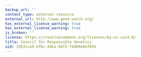 ```yaml
---
backup_url: ''
content_type: external-resource
external_url: http://www.gene-watch.org/
has_external_licence_warning: true
has_external_license_warning: true
is_broken: ''
license: https://creativecommons.org/licenses/by-nc-sa/4.0/
title: Council for Responsible Genetics
uid: 33b3cca9-bfbc-44ba-8df2-f4d09e8ef654
---
```

